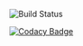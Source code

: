 ![Build Status](https://api.travis-ci.com/MickMelon/FRAGS.svg?token=P1egJpVyyPkzUiprE8yS&branch=master)

[![Codacy Badge](https://api.codacy.com/project/badge/Grade/bc6cf4f771184aa8bfba98c89bc5e7fc)](https://www.codacy.com?utm_source=github.com&amp;utm_medium=referral&amp;utm_content=MickMelon/FRAGS&amp;utm_campaign=Badge_Grade)
